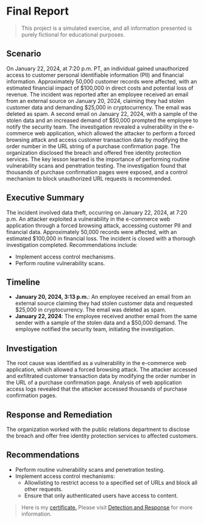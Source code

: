 # Final Report

> This project is a simulated exercise, and all information presented is purely fictional for educational purposes.

## Scenario

On January 22, 2024, at 7:20 p.m. PT, an individual gained unauthorized access to customer personal identifiable information (PII) and financial information. Approximately 50,000 customer records were affected, with an estimated financial impact of $100,000 in direct costs and potential loss of revenue. The incident was reported after an employee received an email from an external source on January 20, 2024, claiming they had stolen customer data and demanding $25,000 in cryptocurrency. The email was deleted as spam. A second email on January 22, 2024, with a sample of the stolen data and an increased demand of $50,000 prompted the employee to notify the security team. The investigation revealed a vulnerability in the e-commerce web application, which allowed the attacker to perform a forced browsing attack and access customer transaction data by modifying the order number in the URL string of a purchase confirmation page. The organization disclosed the breach and offered free identity protection services. The key lesson learned is the importance of performing routine vulnerability scans and penetration testing. The investigation found that thousands of purchase confirmation pages were exposed, and a control mechanism to block unauthorized URL requests is recommended.

## Executive Summary

The incident involved data theft, occurring on January 22, 2024, at 7:20 p.m. An attacker exploited a vulnerability in the e-commerce web application through a forced browsing attack, accessing customer PII and financial data. Approximately 50,000 records were affected, with an estimated $100,000 in financial loss. The incident is closed with a thorough investigation completed. Recommendations include:

- Implement access control mechanisms.
- Perform routine vulnerability scans.

## Timeline

- **January 20, 2024, 3:13 p.m.**: An employee received an email from an external source claiming they had stolen customer data and requested $25,000 in cryptocurrency. The email was deleted as spam.
- **January 22, 2024**: The employee received another email from the same sender with a sample of the stolen data and a $50,000 demand. The employee notified the security team, initiating the investigation.

## Investigation

The root cause was identified as a vulnerability in the e-commerce web application, which allowed a forced browsing attack. The attacker accessed and exfiltrated customer transaction data by modifying the order number in the URL of a purchase confirmation page. Analysis of web application access logs revealed that the attacker accessed thousands of purchase confirmation pages.

## Response and Remediation

The organization worked with the public relations department to disclose the breach and offer free identity protection services to affected customers.

## Recommendations

- Perform routine vulnerability scans and penetration testing.
- Implement access control mechanisms:
  - Allowlisting to restrict access to a specified set of URLs and block all other requests.
  - Ensure that only authenticated users have access to content.

> Here is my [certificate.](https://www.coursera.org/account/accomplishments/certificate/9GLYJNJVE3Z9) Please visit [Detection and Response](https://www.coursera.org/learn/detection-and-response?specialization=google-cybersecurity) for more information.
